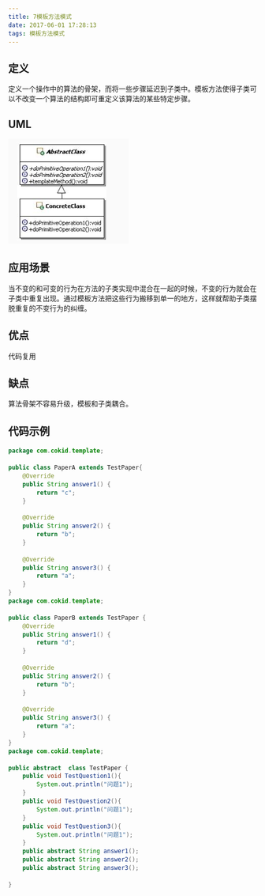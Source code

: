 ```yaml
---
title: 7模板方法模式
date: 2017-06-01 17:28:13
tags: 模板方法模式
---
```

## 定义
定义一个操作中的算法的骨架，而将一些步骤延迟到子类中。模板方法使得子类可以不改变一个算法的结构即可重定义该算法的某些特定步骤。
## UML

![7](7.png)

## 应用场景
当不变的和可变的行为在方法的子类实现中混合在一起的时候，不变的行为就会在子类中重复出现。通过模板方法把这些行为搬移到单一的地方，这样就帮助子类摆脱重复的不变行为的纠缠。
## 优点
代码复用
## 缺点
算法骨架不容易升级，模板和子类耦合。

## 代码示例

```java
package com.cokid.template;

public class PaperA extends TestPaper{
    @Override
    public String answer1() {
        return "c";
    }

    @Override
    public String answer2() {
        return "b";
    }

    @Override
    public String answer3() {
        return "a";
    }
}
package com.cokid.template;

public class PaperB extends TestPaper {
    @Override
    public String answer1() {
        return "d";
    }

    @Override
    public String answer2() {
        return "b";
    }

    @Override
    public String answer3() {
        return "a";
    }
}
package com.cokid.template;

public abstract  class TestPaper {
    public void TestQuestion1(){
        System.out.println("问题1");
    }
    public void TestQuestion2(){
        System.out.println("问题1");
    }
    public void TestQuestion3(){
        System.out.println("问题1");
    }
    public abstract String answer1();
    public abstract String answer2();
    public abstract String answer3();

}
```